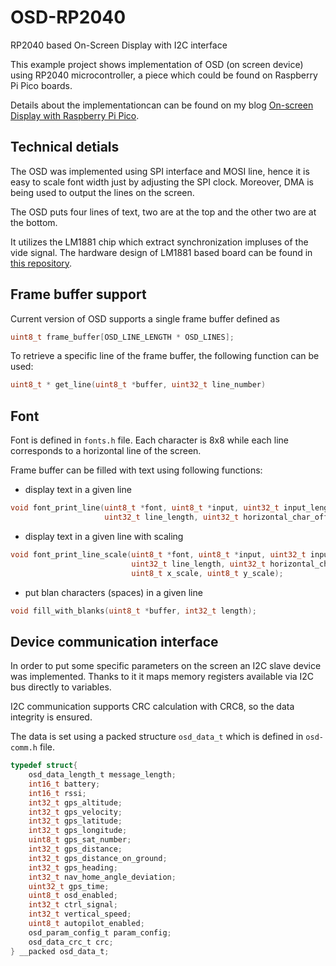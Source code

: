 # OSD-RP2040
RP2040 based On-Screen Display with I2C interface

This example project shows implementation of OSD (on screen device) 
using RP2040 microcontroller, a piece which could be found on 
Raspberry Pi Pico boards.

Details about the implementationcan can be found on my blog 
[On-screen Display with Raspberry Pi Pico](https://blog.domski.pl/on-screen-display-with-raspberry-pi-pico/).

## Technical detials
The OSD was implemented using SPI interface and MOSI line, hence it 
is easy to scale font width just by adjusting the SPI clock. 
Moreover, DMA is being used to output the lines on the screen.

The OSD puts four lines of text, two are at the top and the 
other two are at the bottom.

It utilizes the LM1881 chip which extract synchronization impluses of 
the vide signal. The hardware design of LM1881 based board can be 
found in [this repository](https://github.com/wdomski/OSD-KiCAD). 

## Frame buffer support

Current version of OSD supports a single frame buffer defined as
```C
uint8_t frame_buffer[OSD_LINE_LENGTH * OSD_LINES];
```

To retrieve a specific line of the frame buffer, the following function can be used:
```C
uint8_t * get_line(uint8_t *buffer, uint32_t line_number)
```

## Font

Font is defined in `fonts.h` file. Each character is 8x8 while each line 
corresponds to a horizontal line of the screen. 

Frame buffer can be filled with text using following functions:

- display text in a given line
```C
void font_print_line(uint8_t *font, uint8_t *input, uint32_t input_length,
					 uint32_t line_length, uint32_t horizontal_char_offset, uint8_t *buffer);
```

- display text in a given line with scaling
```C
void font_print_line_scale(uint8_t *font, uint8_t *input, uint32_t input_length,
						   uint32_t line_length, uint32_t horizontal_char_offset, uint8_t *buffer,
						   uint8_t x_scale, uint8_t y_scale);
```

- put blan characters (spaces) in a given line
```C
void fill_with_blanks(uint8_t *buffer, int32_t length);
```

## Device communication interface
In order to put some specific parameters on the screen an I2C 
slave device was implemented. Thanks to it it maps memory registers 
available via I2C bus directly to variables.

I2C communication supports CRC calculation with CRC8, so the data integrity is
ensured. 

The data is set using a packed structure `osd_data_t` which is defined in `osd-comm.h` file.

```C
typedef struct{
    osd_data_length_t message_length;
    int16_t battery;
    int16_t rssi;
    int32_t gps_altitude;
    int32_t gps_velocity;
    int32_t gps_latitude;
    int32_t gps_longitude;
    uint8_t gps_sat_number;
    int32_t gps_distance;
    int32_t gps_distance_on_ground;
    int32_t gps_heading;
    int32_t nav_home_angle_deviation;
    uint32_t gps_time;
    uint8_t osd_enabled;
    int32_t ctrl_signal;
    int32_t vertical_speed;
    uint8_t autopilot_enabled;
    osd_param_config_t param_config;
    osd_data_crc_t crc;
} __packed osd_data_t;
```